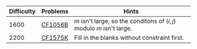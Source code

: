 | Difficulty | Problems | Hints |
| -------- | -------- | -------- |
| 1600 | [CF1056B](https://codeforces.com/problemset/problem/1056/B) | $m$ isn't large, so the conditons of $(i, j)$ modulo $m$ isn't large. |
| 2200 | [CF1575K](https://codeforces.com/problemset/problem/1575/K) | Fill in the blanks without constraint first. |